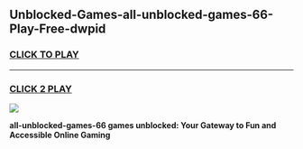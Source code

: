 
## Unblocked-Games-all-unblocked-games-66-Play-Free-dwpid
<h3>
<a href="https://premium76.site?title=all-unblocked-games-66&ref=17A">CLICK TO PLAY</a></h3>
<hr>

<h3>
<a href="https://premium76.site?title=all-unblocked-games-66&ref=17A">CLICK 2 PLAY</a>
  
</h3>

<a href="https://premium76.site?title=all-unblocked-games-66&ref=17A"><img src="https://clearcache.store/games.png"></a>


**all-unblocked-games-66 games unblocked: Your Gateway to Fun and Accessible Online Gaming**
